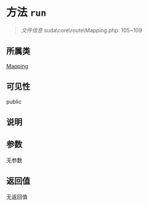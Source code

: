 # 方法 `run`

> *文件信息* suda\core\route\Mapping.php: 105~109

## 所属类 

[Mapping](../Mapping.md)

## 可见性

public

## 说明



## 参数


无参数


## 返回值

无返回值
